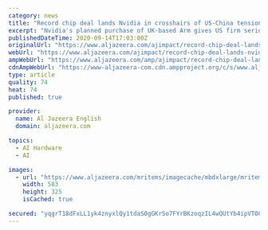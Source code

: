 ```yaml
---
category: news
title: "Record chip deal lands Nvidia in crosshairs of US-China tensions"
excerpt: "Nvidia's planned purchase of UK-based Arm gives US firm serious sway in an industry crucial to global tech supremacy."
publishedDateTime: 2020-09-14T17:03:00Z
originalUrl: "https://www.aljazeera.com/ajimpact/record-chip-deal-lands-nvidia-crosshairs-china-tensions-200914125714528.html"
webUrl: "https://www.aljazeera.com/ajimpact/record-chip-deal-lands-nvidia-crosshairs-china-tensions-200914125714528.html"
ampWebUrl: "https://www.aljazeera.com/amp/ajimpact/record-chip-deal-lands-nvidia-crosshairs-china-tensions-200914125714528.html"
cdnAmpWebUrl: "https://www-aljazeera-com.cdn.ampproject.org/c/s/www.aljazeera.com/amp/ajimpact/record-chip-deal-lands-nvidia-crosshairs-china-tensions-200914125714528.html"
type: article
quality: 74
heat: 74
published: true

provider:
  name: Al Jazeera English
  domain: aljazeera.com

topics:
  - AI Hardware
  - AI

images:
  - url: "https://www.aljazeera.com/mritems/imagecache/mbdxlarge/mritems/Images/2020/9/14/a14de634fc5e4757afa0738981cb30c7_18.jpg"
    width: 583
    height: 325
    isCached: true

secured: "yqgrT18dFxLL1yk4znyxlQy1tdaS0gGKrSo7FYrBKzoqzIL4wQUtYb4ipVT08tAoLDQh0cXp0hPIuEW2nrm2UHmkFtEcDKsBi8AzI1Nj0EN81/Jhf2FGCsWorrYPC6Y/T0tlKq4A4B0uugyfSz2kUzJUh0nGlSRhgnWPZuUfayW2KoY8j+EZUUvkB+fC6gj9Xt/ahUXH1Fi5vXTGaRdtU93oX9xQNpcnMEdhQ/HDJ91e3xt8Un0jRSp9Mq0cDOtw5vCyLPlWB66UsEVhK52tzs/GX4N6u1fpeaYSgfGfMgd/K6C8/jM42qGrwWnYioRfhq+VAMgOO9VgYLoJ4SASEU+1lOZe4r7YSSx7cT+cowQ=;BR5W9IMdnyXNz8XV2+n1UA=="
---
```


